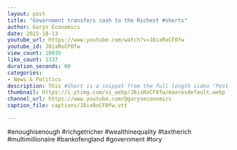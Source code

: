 ```yaml
---
layout: post
title: "Government transfers cash to the Richest #shorts"
author: Garys Economics
date: 2022-10-13
youtube_url: https://www.youtube.com/watch?v=J8ixRoCF0fw
youtube_id: J8ixRoCF0fw
view_count: 16035
like_count: 1337
duration_seconds: 60
categories:
- News & Politics
description: This #Short is a snippet from the full length video "Post-Budget: Why the Markets Reacted" https://youtu.be/R3KT0VMnqBo Originally Broadcast on Novara Media's #tyskysour
thumbnail: https://i.ytimg.com/vi_webp/J8ixRoCF0fw/maxresdefault.webp
channel_url: https://www.youtube.com/@garyseconomics
caption_file: captions/J8ixRoCF0fw.vtt

---
```


#enoughisenough #richgetricher #wealthinequality #taxtherich #multimillionaire #bankofengland #government #tory
